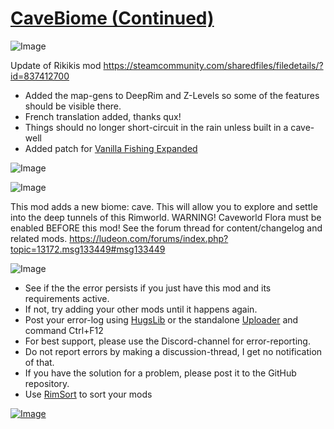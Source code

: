 # [CaveBiome (Continued)](https://steamcommunity.com/sharedfiles/filedetails/?id=2259124387)

![Image](https://i.imgur.com/buuPQel.png)

Update of Rikikis mod
https://steamcommunity.com/sharedfiles/filedetails/?id=837412700

- Added the map-gens to DeepRim and Z-Levels so some of the features should be visible there.
- French translation added, thanks qux!
- Things should no longer short-circuit in the rain unless built in a cave-well
- Added patch for [Vanilla Fishing Expanded](https://steamcommunity.com/sharedfiles/filedetails/?id=1914064942)

![Image](https://i.imgur.com/pufA0kM.png)
	
![Image](https://i.imgur.com/Z4GOv8H.png)

This mod adds a new biome: cave. This will allow you to explore and settle into the deep tunnels of this Rimworld.
WARNING! Caveworld Flora must be enabled BEFORE this mod!
See the forum thread for content/changelog and related mods. https://ludeon.com/forums/index.php?topic=13172.msg133449#msg133449


![Image](https://i.imgur.com/PwoNOj4.png)



-  See if the the error persists if you just have this mod and its requirements active.
-  If not, try adding your other mods until it happens again.
-  Post your error-log using [HugsLib](https://steamcommunity.com/workshop/filedetails/?id=818773962) or the standalone [Uploader](https://steamcommunity.com/sharedfiles/filedetails/?id=2873415404) and command Ctrl+F12
-  For best support, please use the Discord-channel for error-reporting.
-  Do not report errors by making a discussion-thread, I get no notification of that.
-  If you have the solution for a problem, please post it to the GitHub repository.
-  Use [RimSort](https://github.com/RimSort/RimSort/releases/latest) to sort your mods



[![Image](https://img.shields.io/github/v/release/emipa606/CaveBiome?label=latest%20version&style=plastic&color=9f1111&labelColor=black)](https://steamcommunity.com/sharedfiles/filedetails/changelog/2259124387)
